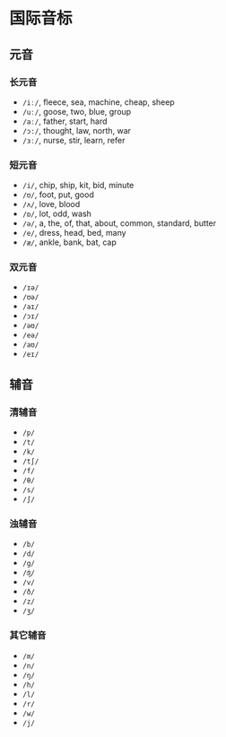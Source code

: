 # 国际音标

## 元音

### 长元音

- `/iː/`, fleece, sea, machine, cheap, sheep
- `/uː/`, goose, two, blue, group
- `/aː/`, father, start, hard
- `/ɔ:/`, thought, law, north, war
- `/ɜː/`, nurse, stir, learn, refer

### 短元音

- `/i/`, chip, ship, kit, bid, minute
- `/ʊ/`, foot, put, good
- `/ʌ/`, love, blood
- `/ɒ/`, lot, odd, wash
- `/ə/`, a, the, of, that, about, common, standard, butter
- `/e/`, dress, head, bed, many
- `/æ/`, ankle, bank, bat, cap

### 双元音

- `/ɪə/`
- `/ʊə/`
- `/aɪ/`
- `/ɔɪ/`
- `/əʊ/`
- `/eə/`
- `/aʊ/`
- `/eɪ/`

## 辅音

### 清辅音

- `/p/`
- `/t/`
- `/k/`
- `/t∫/`
- `/f/`
- `/θ/`
- `/s/`
- `/∫/`

### 浊辅音

- `/b/`
- `/d/`
- `/g/`
- `/ʤ/`
- `/v/`
- `/ð/`
- `/z/`
- `/ʒ/`

### 其它辅音

- `/m/`
- `/n/`
- `/ŋ/`
- `/h/`
- `/l/`
- `/r/`
- `/w/`
- `/j/`
